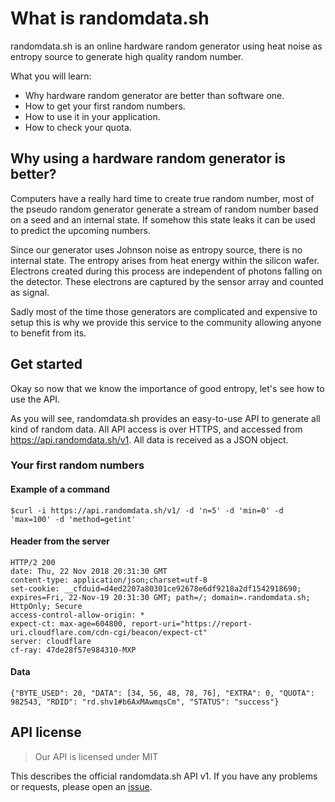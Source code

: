 # What is randomdata.sh

randomdata.sh is an online hardware random generator using heat noise as entropy source to generate high quality random number.

What you will learn:
 * Why hardware random generator are better than software one.
 * How to get your first random numbers.
 * How to use it in your application.
 * How to check your quota.
 
## Why using a hardware random generator is better?

Computers have a really hard time to create true random number, most of the pseudo random generator generate a stream of random number based on a seed and an internal state. If somehow this state leaks it can be used to predict the upcoming numbers.

Since our generator uses Johnson noise as entropy source, there is no internal state. The entropy arises from heat energy within the silicon wafer. Electrons created during this process are independent of photons falling on the detector. These electrons are captured by the sensor array and counted as signal.

Sadly most of the time those generators are complicated and expensive to setup this is why we provide this service to the community allowing anyone to benefit from its.

## Get started

Okay so now that we know the importance of good entropy, let's see how to use the API.

As you will see, randomdata.sh provides an easy-to-use API to generate all kind of random data. All API access is over HTTPS, and accessed from https://api.randomdata.sh/v1. All data is received as a JSON object.

### Your first random numbers
#### Example of a command
```
$curl -i https://api.randomdata.sh/v1/ -d 'n=5' -d 'min=0' -d 'max=100' -d 'method=getint'
```
#### Header from the server
```
HTTP/2 200
date: Thu, 22 Nov 2018 20:31:30 GMT
content-type: application/json;charset=utf-8
set-cookie: __cfduid=d4ed2207a80301ce92678e6df9218a2df1542918690; expires=Fri, 22-Nov-19 20:31:30 GMT; path=/; domain=.randomdata.sh; HttpOnly; Secure
access-control-allow-origin: *
expect-ct: max-age=604800, report-uri="https://report-uri.cloudflare.com/cdn-cgi/beacon/expect-ct"
server: cloudflare
cf-ray: 47de28f57e984310-MXP
```
#### Data
```
{"BYTE_USED": 20, "DATA": [34, 56, 48, 78, 76], "EXTRA": 0, "QUOTA": 982543, "RDID": "rd.shv1#b6AxMAwmqsCm", "STATUS": "success"}
```

## API license

> Our API is licensed under MIT

This describes the official randomdata.sh API v1. If you have any problems or requests, please open an [issue](https://github.com/RandomDataProject/randomdata.sh/issues).
